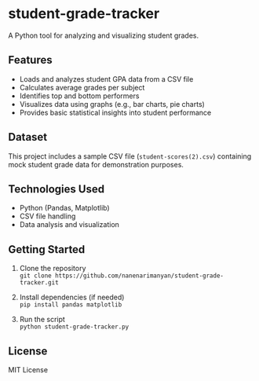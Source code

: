 # student-grade-tracker

A Python tool for analyzing and visualizing student grades.

## Features

- Loads and analyzes student GPA data from a CSV file
- Calculates average grades per subject
- Identifies top and bottom performers
- Visualizes data using graphs (e.g., bar charts, pie charts)
- Provides basic statistical insights into student performance

## Dataset

This project includes a sample CSV file (`student-scores(2).csv`) containing mock student grade data for demonstration purposes.

## Technologies Used

- Python (Pandas, Matplotlib)
- CSV file handling
- Data analysis and visualization

## Getting Started

1. Clone the repository  
   `git clone https://github.com/nanenarimanyan/student-grade-tracker.git`

2. Install dependencies (if needed)  
   `pip install pandas matplotlib`

3. Run the script  
   `python student-grade-tracker.py`

## License

MIT License
